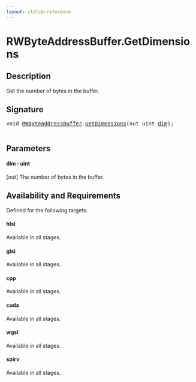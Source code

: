 ```yaml
---
layout: stdlib-reference
---
```


# RWByteAddressBuffer\.GetDimensions

## Description

Get the number of bytes in the buffer.



## Signature 

<pre>
<span class="code_keyword">void</span> <a href="../index.html" class="code_type">RWByteAddressBuffer</a>.<a href=".html">GetDimensions</a>(<span class="code_keyword">out</span> <span class="code_keyword">uint</span> <a href=".html#decl-dim" class="code_param">dim</a>);

</pre>

## Parameters

####  <a id="decl-dim"></a>dim  : uint
\[out\] The number of bytes in the buffer.


## Availability and Requirements

Defined for the following targets:

#### hlsl
Available in all stages.

#### glsl
Available in all stages.

#### cpp
Available in all stages.

#### cuda
Available in all stages.

#### wgsl
Available in all stages.

#### spirv
Available in all stages.



